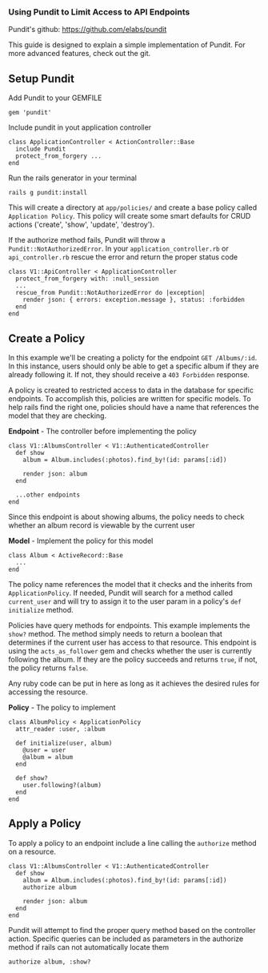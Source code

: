 ### Using Pundit to Limit Access to API Endpoints

Pundit's github: https://github.com/elabs/pundit

This guide is designed to explain a simple implementation of Pundit. For more advanced features, check out the git.

## Setup Pundit

Add Pundit to your GEMFILE

```
gem 'pundit'
```

Include pundit in yout application controller

```
class ApplicationController < ActionController::Base
  include Pundit
  protect_from_forgery ...
end
```

Run the rails generator in your terminal

```
rails g pundit:install
```

This will create a directory at ```app/policies/``` and create a base policy called ```Application Policy```. This policy will create some smart defaults for CRUD actions ('create', 'show', 'update', 'destroy').

If the authorize method fails, Pundit will throw a ```Pundit::NotAuthorizedError```. In your ```application_controller.rb``` or ```api_controller.rb``` rescue the error and return the proper status code

```
class V1::ApiController < ApplicationController
  protect_from_forgery with: :null_session
  ...
  rescue_from Pundit::NotAuthorizedError do |exception|
    render json: { errors: exception.message }, status: :forbidden
  end
end
```

## Create a Policy

In this example we'll be creating a policty for the endpoint ```GET /Albums/:id```. In this instance, users should only be able to get a specific album if they are already following it. If not, they should receive a ```403 Forbidden``` response.

A policy is created to restricted access to data in the database for specific endpoints. To accomplish this, policies are written for specific models. To help rails find the right one, policies should have a name that references the model that they are checking.

**Endpoint** - The controller before implementing the policy

```
class V1::AlbumsController < V1::AuthenticatedController
  def show
    album = Album.includes(:photos).find_by!(id: params[:id])

    render json: album
  end
  
  ...other endpoints
end
```

Since this endpoint is about showing albums, the policy needs to check whether an album record is viewable by the current user

**Model** - Implement the policy for this model

```
class Album < ActiveRecord::Base
  ...
end

```

The policy name references the model that it checks and the inherits from ```ApplicationPolicy```. If needed, Pundit will search for a method called ```current_user``` and will try to assign it to the user param in a policy's ```def initialize``` method. 

Policies have query methods for endpoints. This example implements the ```show?``` method. The method simply needs to return a boolean that determines if the current user has access to that resource. This endpoint is using the ```acts_as_follower``` gem and checks whether the user is currently following the album. If they are the policy succeeds and returns ```true```, if not, the policy returns ```false```.

Any ruby code can be put in here as long as it achieves the desired rules for accessing the resource.

**Policy** - The policy to implement

```
class AlbumPolicy < ApplicationPolicy
  attr_reader :user, :album

  def initialize(user, album)
    @user = user
    @album = album
  end

  def show?
    user.following?(album)
  end
end
```

## Apply a Policy

To apply a policy to an endpoint include a line calling the ```authorize``` method on a resource.

```
class V1::AlbumsController < V1::AuthenticatedController
  def show
    album = Album.includes(:photos).find_by!(id: params[:id])
    authorize album

    render json: album
  end
end

```

Pundit will attempt to find the proper query method based on the controller action. Specific queries can be included as parameters in the authorize method if rails can not automatically locate them

```
authorize album, :show?
```

